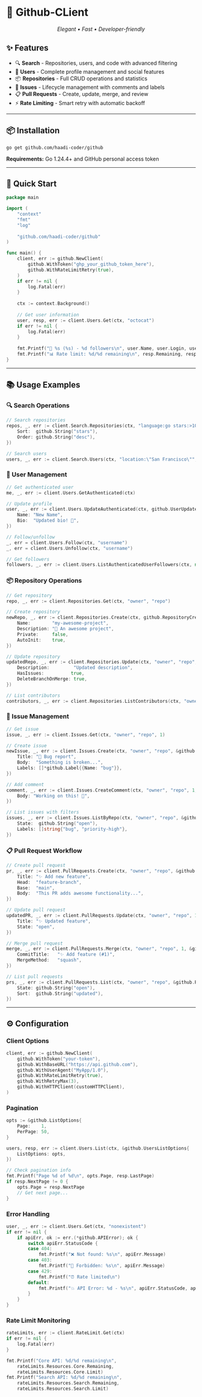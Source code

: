# 🐙 Github-CLient 

<div align="center">

*Elegant • Fast • Developer-friendly*

</div>



## ✨ Features

- 🔍 **Search** - Repositories, users, and code with advanced filtering
- 👤 **Users** - Complete profile management and social features  
- 📦 **Repositories** - Full CRUD operations and statistics
- 🐛 **Issues** - Lifecycle management with comments and labels
- 📋 **Pull Requests** - Create, update, merge, and review
- ⚡ **Rate Limiting** - Smart retry with automatic backoff

---

## 📦 Installation

```bash
go get github.com/haadi-coder/github
```

**Requirements:** Go 1.24.4+ and GitHub personal access token

---

## 🚀 Quick Start

```go
package main

import (
    "context"
    "fmt"
    "log"
    
    "github.com/haadi-coder/github"
)

func main() {
    client, err := github.NewClient(
        github.WithToken("ghp_your_github_token_here"),
        github.WithRateLimitRetry(true),
    )
    if err != nil {
        log.Fatal(err)
    }
    
    ctx := context.Background()
    
    // Get user information
    user, resp, err := client.Users.Get(ctx, "octocat")
    if err != nil {
        log.Fatal(err)
    }
    
    fmt.Printf("👤 %s (%s) - %d followers\n", user.Name, user.Login, user.Followers)
    fmt.Printf("📊 Rate limit: %d/%d remaining\n", resp.Remaining, resp.Limit)
}
```

---

## 📚 Usage Examples

### 🔍 Search Operations

```go
// Search repositories
repos, _, err := client.Search.Repositories(ctx, "language:go stars:>1000", &github.SearchOptions{
    Sort:  github.String("stars"),
    Order: github.String("desc"),
})

// Search users  
users, _, err := client.Search.Users(ctx, "location:\"San Francisco\"", nil)
```

### 👤 User Management

```go
// Get authenticated user
me, _, err := client.Users.GetAuthenticated(ctx)

// Update profile
user, _, err := client.Users.UpdateAuthenticated(ctx, github.UserUpdateRequest{
    Name: "New Name",
    Bio:  "Updated bio! 🚀",
})

// Follow/unfollow
_, err = client.Users.Follow(ctx, "username")
_, err = client.Users.Unfollow(ctx, "username")

// Get followers
followers, _, err := client.Users.ListAuthenticatedUserFollowers(ctx, nil)
```

### 📦 Repository Operations

```go
// Get repository
repo, _, err := client.Repositories.Get(ctx, "owner", "repo")

// Create repository
newRepo, _, err := client.Repositories.Create(ctx, github.RepositoryCreateRequest{
    Name:        "my-awesome-project",
    Description: "🚀 An awesome project",
    Private:     false,
    AutoInit:    true,
})

// Update repository
updatedRepo, _, err := client.Repositories.Update(ctx, "owner", "repo", github.RepositoryUpdateRequest{
    Description:         "Updated description",
    HasIssues:          true,
    DeleteBranchOnMerge: true,
})

// List contributors
contributors, _, err := client.Repositories.ListContributors(ctx, "owner", "repo", nil)
```

### 🐛 Issue Management

```go
// Get issue
issue, _, err := client.Issues.Get(ctx, "owner", "repo", 1)

// Create issue
newIssue, _, err := client.Issues.Create(ctx, "owner", "repo", &github.IssueCreateRequest{
    Title: "🐛 Bug report",
    Body:  "Something is broken...",
    Labels: []*github.Label{{Name: "bug"}},
})

// Add comment
comment, _, err := client.Issues.CreateComment(ctx, "owner", "repo", 1, github.IssueCommentRequest{
    Body: "Working on this! 🔧",
})

// List issues with filters
issues, _, err := client.Issues.ListByRepo(ctx, "owner", "repo", &github.IssueListOptions{
    State:  github.String("open"),
    Labels: []string{"bug", "priority-high"},
})
```

### 📋 Pull Request Workflow

```go
// Create pull request
pr, _, err := client.PullRequests.Create(ctx, "owner", "repo", &github.PullRequestCreateRequest{
    Title: "✨ Add new feature",
    Head:  "feature-branch",
    Base:  "main",
    Body:  "This PR adds awesome functionality...",
})

// Update pull request
updatedPR, _, err := client.PullRequests.Update(ctx, "owner", "repo", 1, &github.PullRequestUpdateRequest{
    Title: "✨ Updated feature",
    State: "open",
})

// Merge pull request
merge, _, err := client.PullRequests.Merge(ctx, "owner", "repo", 1, &github.MergeRequest{
    CommitTitle:   "✨ Add feature (#1)",
    MergeMethod:   "squash",
})

// List pull requests
prs, _, err := client.PullRequests.List(ctx, "owner", "repo", &github.PullRequestListOptions{
    State: github.String("open"),
    Sort:  github.String("updated"),
})
```

---

## ⚙️ Configuration

### Client Options

```go
client, err := github.NewClient(
    github.WithToken("your-token"),
    github.WithBaseURL("https://api.github.com"),
    github.WithUserAgent("MyApp/1.0"),
    github.WithRateLimitRetry(true),
    github.WithRetryMax(3),
    github.WithHTTPClient(customHTTPClient),
)
```

### Pagination

```go
opts := &github.ListOptions{
    Page:    1,
    PerPage: 50,
}

users, resp, err := client.Users.List(ctx, &github.UsersListOptions{
    ListOptions: opts,
})

// Check pagination info
fmt.Printf("Page %d of %d\n", opts.Page, resp.LastPage)
if resp.NextPage != 0 {
    opts.Page = resp.NextPage
    // Get next page...
}
```

### Error Handling

```go
user, _, err := client.Users.Get(ctx, "nonexistent")
if err != nil {
    if apiErr, ok := err.(*github.APIError); ok {
        switch apiErr.StatusCode {
        case 404:
            fmt.Printf("❌ Not found: %s\n", apiErr.Message)
        case 403:
            fmt.Printf("🚫 Forbidden: %s\n", apiErr.Message)
        case 429:
            fmt.Printf("⏰ Rate limited\n")
        default:
            fmt.Printf("💥 API Error: %d - %s\n", apiErr.StatusCode, apiErr.Message)
        }
    }
}
```

### Rate Limit Monitoring

```go
rateLimits, err := client.RateLimit.Get(ctx)
if err != nil {
    log.Fatal(err)
}

fmt.Printf("Core API: %d/%d remaining\n", 
    rateLimits.Resources.Core.Remaining, 
    rateLimits.Resources.Core.Limit)
fmt.Printf("Search API: %d/%d remaining\n", 
    rateLimits.Resources.Search.Remaining, 
    rateLimits.Resources.Search.Limit)
```

